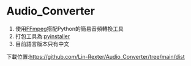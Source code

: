 # Audio_Converter
1. 使用[FFmpeg](https://github.com/FFmpeg/FFmpeg)搭配Python的簡易音頻轉換工具<br>
2. 打包工具為:[pyinstaller](https://github.com/pyinstaller/pyinstaller)<br>
3. 目前語言版本只有中文<br>

下載位置:https://github.com/Lin-Rexter/Audio_Converter/tree/main/dist
